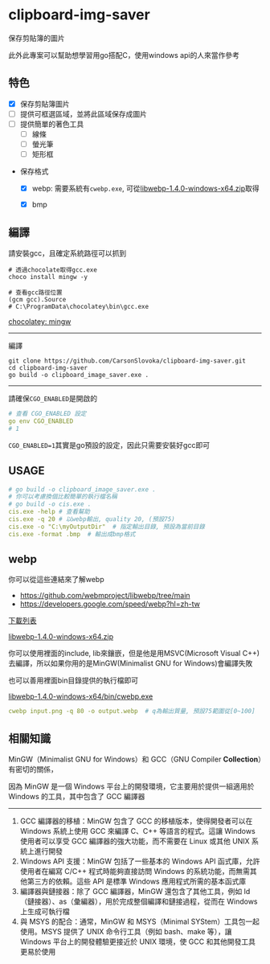 # clipboard-img-saver

保存剪貼簿的圖片

此外此專案可以幫助想學習用go搭配C，使用windows api的人來當作參考

## 特色

- [X] 保存剪貼簿圖片
- [ ] 提供可框選區域，並將此區域保存成圖片
- [ ] 提供簡單的著色工具
  - [ ] 線條
  - [ ] 螢光筆
  - [ ] 矩形框
- 保存格式
  - [x] webp: 需要系統有`cwebp.exe`, 可從[libwebp-1.4.0-windows-x64.zip]取得
  - [x] bmp


## 編譯

請安裝gcc，且確定系統路徑可以抓到

```
# 透過chocolate取得gcc.exe
choco install mingw -y

# 查看gcc路徑位置
(gcm gcc).Source
# C:\ProgramData\chocolatey\bin\gcc.exe
```

[chocolatey: mingw](https://community.chocolatey.org/packages/mingw)

---

編譯

```
git clone https://github.com/CarsonSlovoka/clipboard-img-saver.git
cd clipboard-img-saver
go build -o clipboard_image_saver.exe .
```

---

請確保`CGO_ENABLED`是開啟的

```yaml
# 查看 CGO_ENABLED 設定
go env CGO_ENABLED
# 1
```

`CGO_ENABLED=1`其實是go預設的設定，因此只需要安裝好gcc即可

## USAGE

```yaml
# go build -o clipboard_image_saver.exe .
# 你可以考慮換個比較簡單的執行檔名稱
# go build -o cis.exe .
cis.exe -help # 查看幫助
cis.exe -q 20 # 以webp輸出, quality 20, (預設75)
cis.exe -o "C:\myOutputDir"  # 指定輸出目錄, 預設為當前目錄
cis.exe -format .bmp  # 輸出成bmp格式
```


## webp

你可以從這些連結來了解webp

- https://github.com/webmproject/libwebp/tree/main
- https://developers.google.com/speed/webp?hl=zh-tw

[下載列表](https://storage.googleapis.com/downloads.webmproject.org/releases/webp/index.html)

[libwebp-1.4.0-windows-x64.zip]

你可以使用裡面的include, lib來鑲嵌，但是他是用MSVC(Microsoft Visual C++)去編譯，所以如果你用的是MinGW(Minimalist GNU for Windows)會編譯失敗

也可以善用裡面bin目錄提供的執行檔即可

[libwebp-1.4.0-windows-x64/bin/cwebp.exe](https://github.com/webmproject/libwebp/blob/f999d94/doc/tools.md#encoding-tool)

```yaml
cwebp input.png -q 80 -o output.webp  # q為輸出質量, 預設75範圍從[0~100]
```

## 相關知識

MinGW（Minimalist GNU for Windows）和 GCC（GNU Compiler **Collection**）有密切的關係，

因為 MinGW 是一個 Windows 平台上的開發環境，它主要用於提供一組適用於 Windows 的工具，其中包含了 GCC 編譯器

---

1. GCC 編譯器的移植：MinGW 包含了 GCC 的移植版本，使得開發者可以在 Windows 系統上使用 GCC 來編譯 C、C++ 等語言的程式。這讓 Windows 使用者可以享受 GCC 編譯器的強大功能，而不需要在 Linux 或其他 UNIX 系統上進行開發
2. Windows API 支援：MinGW 包括了一些基本的 Windows API 函式庫，允許使用者在編寫 C/C++ 程式時能夠直接訪問 Windows 的系統功能，而無需其他第三方的依賴。這些 API 是標準 Windows 應用程式所需的基本函式庫
3. 編譯器與鏈接器：除了 GCC 編譯器，MinGW 還包含了其他工具，例如 ld（鏈接器）、as（彙編器），用於完成整個編譯和鏈接過程，從而在 Windows 上生成可執行檔
4. 與 MSYS 的配合：通常，MinGW 和 MSYS（Minimal SYStem）工具包一起使用。MSYS 提供了 UNIX 命令行工具（例如 bash、make 等），讓 Windows 平台上的開發體驗更接近於 UNIX 環境，使 GCC 和其他開發工具更易於使用


[libwebp-1.4.0-windows-x64.zip]: https://storage.googleapis.com/downloads.webmproject.org/releases/webp/libwebp-1.4.0-windows-x64.zip
